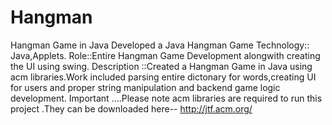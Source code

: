 Hangman
=======

Hangman Game in Java
Developed a Java Hangman Game
Technology:: Java,Applets.
Role::Entire Hangman Game Development alongwith creating the UI using swing. 
Description ::Created a Hangman Game in Java using acm libraries.Work included parsing entire dictonary for words,creating UI for users and proper string manipulation and backend game logic development.
Important ....Please note acm libraries are required to run this project .They can be downloaded here--
http://jtf.acm.org/
